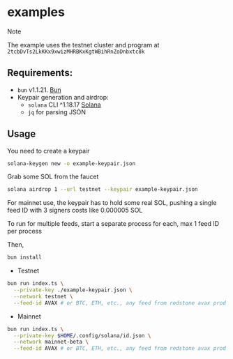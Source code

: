 # examples

> [!NOTE]
> The example uses the testnet cluster and program at `2tcbDvTs2LkKKx9xwizMHRBKxKgtWBihRnZoDnbxtc8k`

## Requirements:

- `bun` v1.1.21. [Bun](https://bun.sh)
- Keypair generation and airdrop:
  - `solana` CLI ^1.18.17
    [Solana](https://docs.solana.com/cli/install-solana-cli-tools)
  - `jq` for parsing JSON

## Usage

You need to create a keypair

```sh
solana-keygen new -o example-keypair.json
```

Grab some SOL from the faucet

```sh
solana airdrop 1 --url testnet --keypair example-keypair.json
```

For mainnet use, the keypair has to hold some real SOL, pushing a single feed
ID with 3 signers costs like 0.000005 SOL

To run for multiple feeds, start a separate process for each, max 1 feed ID per
process

Then,

```bash
bun install
```

- Testnet

```bash
bun run index.ts \
  --private-key ./example-keypair.json \
  --network testnet \
  --feed-id AVAX # or BTC, ETH, etc., any feed from redstone avax prod service
```

- Mainnet

```bash
bun run index.ts \
  --private-key $HOME/.config/solana/id.json \
  --network mainnet-beta \
  --feed-id AVAX # or BTC, ETH, etc., any feed from redstone avax prod service
```
